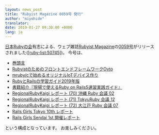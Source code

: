 ```yaml
---
layout: news_post
title: "Rubyist Magazine 0059号 発行"
author: "miyohide"
translator:
date: 2019-01-27 09:30:00 +0000
lang: ja
---
```


[日本Rubyの会][1]有志による、ウェブ雑誌[Rubyist Magazine][2]の[0059号][3]がリリースされました([\[ruby-list:50745\]][4])。
今号は、

* [巻頭言](https://magazine.rubyist.net/articles/0059/0059-ForeWord.html)
* [RubyistのためのフロントエンドフレームワークOvto](https://magazine.rubyist.net/articles/0059/0059-Ovto.html)
* [mruby/cで始めるオリジナルIoTデバイス作り](https://magazine.rubyist.net/articles/0059/0059-original_mrubyc_iot_device.html)
* [RubyとRailsの学習ガイド2019年版](https://magazine.rubyist.net/articles/0059/0059-Ruby-Rails-Beginners-Guide.html)
* [書籍紹介『現場で使えるRuby on Rails5速習実践ガイド』](https://magazine.rubyist.net/articles/0059/0059-genba-rails.html)
* [RegionalRubyKaigi レポート (70) 沖縄 Ruby 会議 02](https://magazine.rubyist.net/articles/0059/0059-OkinawaRubyKaigi02Report.html)
* [RegionalRubyKaigi レポート (71) TokyuRuby 会議 12](https://magazine.rubyist.net/articles/0059/0059-TokyuRubyKaigi12Report.html)
* [RegionalRubyKaigi レポート (72) 大江戸 Ruby 会議 07](https://magazine.rubyist.net/articles/0059/0059-OedoRubyKaigi07Report.html)
* [Rails Girls Tokyo 10th レポート](https://magazine.rubyist.net/articles/0059/0059-RailsGirlsTokyo10th.html)
* [Rails Girls Sendai 1st 開催レポート](https://magazine.rubyist.net/articles/0059/0059-RailsGirlsSendai1stReport.html)

 という構成となっています。
 お楽しみください。

[1]: https://ruby-no-kai.org/
[2]: https://magazine.rubyist.net/
[3]: https://magazine.rubyist.net/articles/0059/0059-index.html
[4]: http://blade.nagaokaut.ac.jp/cgi-bin/scat.rb/ruby/ruby-list/50745
